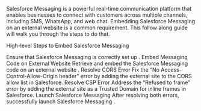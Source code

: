 Salesforce Messaging is a powerful real-time communication platform that enables businesses to connect with customers across multiple channels,
including SMS, WhatsApp, and web chat. Embedding Salesforce Messaging on an external website is a common requirement.
This follow along guide will walk you through the steps to do that.

High-level Steps to Embed Salesforce Messaging


Ensure that Salesforce Messaging is correctly set up .
Embed Messaging Code on External Website
Retrieve and embed the Salesforce Messaging code on an external website .
Resolve CORS Error
Fix the “No Access-Control-Allow-Origin header” error by adding the external site to the CORS allow list in Salesforce.
Resolve CSP Error
Address the “Refused to frame” error by adding the external site as a Trusted Domain for inline frames in Salesforce.
Launch Salesforce Messaging
After resolving both errors, successfully launch Salesforce Messaging .
